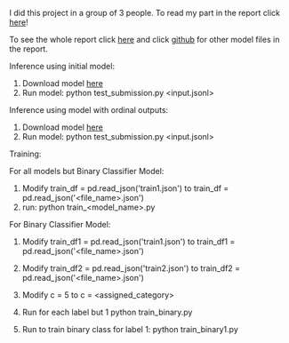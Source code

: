 I did this project in a group of 3 people.  To read my part in the report click [here](https://github.com/jennytran158/cs182/blob/master/182bert.pdf)!

To see the whole report click [here](https://github.com/jennytran158/cs182/blob/master/CS182_Writeup.pdf) and click [github](https://github.com/vsrin1/CS182-Final-Project) for other model files in the report. 

Inference using initial model:
1. Download model [here](https://drive.google.com/drive/u/0/folders/11jn8qVLVRMjwmv-REYTimGLYdsn76nAs)
2. Run model:
python test_submission.py <input.jsonl>


Inference using model with ordinal outputs:
1. Download model [here](https://drive.google.com/drive/u/0/folders/199iZfuYO4Z2dRFFb0jFRtzqxlagwUCdF)
2. Run model:
python test_submission.py <input.jsonl>




Training:

For all models but Binary Classifier Model:
1. Modify 
train_df = pd.read_json('train1.json')
to
train_df = pd.read_json('<file_name>.json')
2. run:
python train_<model_name>.py


For Binary Classifier Model:
1. Modify 
train_df1 = pd.read_json('train1.json')
to
train_df1 = pd.read_json('<file_name>.json')
2. Modify
train_df2 = pd.read_json('train2.json')
to 
train_df2 = pd.read_json('<file_name>.json')
3. Modify
c = 5
to 
c = <assigned_category>
4. Run for each label but 1
python train_binary.py

5. Run to train binary class for label 1:
python train_binary1.py


